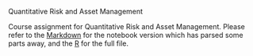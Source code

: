 Quantitative Risk and Asset Management

Course assignment for Quantitative Risk and Asset Management. Please refer to the [Markdown](quant.md) for the notebook version which has parsed some parts away, and the [R](quant.R) for the full file. 
